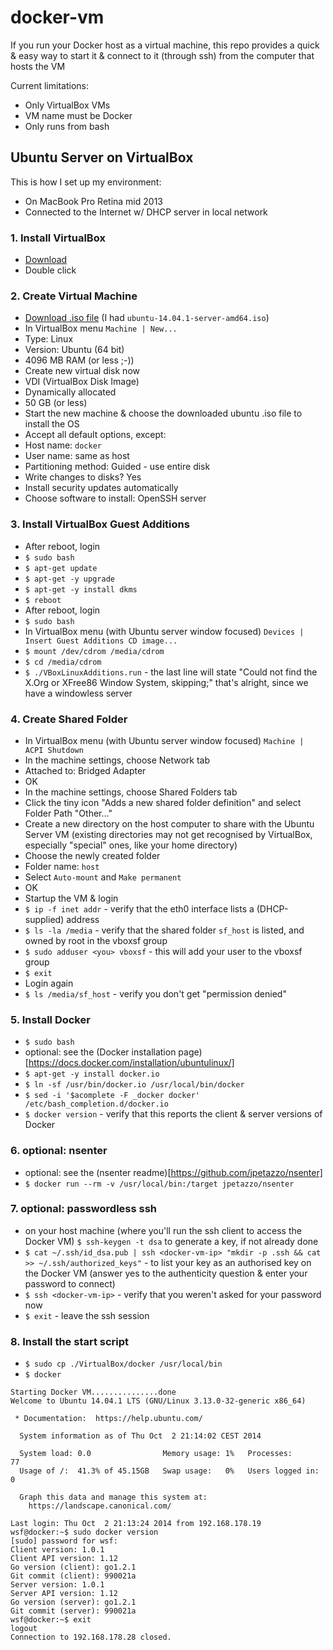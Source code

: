 docker-vm
=========

If you run your Docker host as a virtual machine, this repo provides a quick & easy way to start it & connect to it (through ssh) from the computer that hosts the VM

Current limitations:
- Only VirtualBox VMs
- VM name must be Docker
- Only runs from bash

## Ubuntu Server on VirtualBox
This is how I set up my environment:

- On MacBook Pro Retina mid 2013
- Connected to the Internet w/ DHCP server in local network

### 1. Install VirtualBox
- [Download](https://www.virtualbox.org/wiki/Downloads)
- Double click

### 2. Create Virtual Machine
- [Download .iso file](http://www.ubuntu.com/download/server) (I had `ubuntu-14.04.1-server-amd64.iso`)
- In VirtualBox menu `Machine | New...`
- Type: Linux
- Version: Ubuntu (64 bit)
- 4096 MB RAM (or less ;-))
- Create new virtual disk now
- VDI (VirtualBox Disk Image)
- Dynamically allocated
- 50 GB (or less)
- Start the new machine & choose the downloaded ubuntu .iso file to install the OS
- Accept all default options, except:
- Host name: `docker`
- User name: same as host
- Partitioning method: Guided - use entire disk
- Write changes to disks? Yes
- Install security updates automatically
- Choose software to install: OpenSSH server

### 3. Install VirtualBox Guest Additions
- After reboot, login
- `$ sudo bash`
- `$ apt-get update`
- `$ apt-get -y upgrade`
- `$ apt-get -y install dkms`
- `$ reboot`
- After reboot, login
- `$ sudo bash`
- In VirtualBox menu (with Ubuntu server window focused) `Devices | Insert Guest Additions CD image...`
- `$ mount /dev/cdrom /media/cdrom`
- `$ cd /media/cdrom`
- `$ ./VBoxLinuxAdditions.run` - the last line will state "Could not find the X.Org or XFree86 Window System, skipping;" that's alright, since we have a windowless server

### 4. Create Shared Folder
- In VirtualBox menu (with Ubuntu server window focused) `Machine | ACPI Shutdown`
- In the machine settings, choose Network tab
- Attached to: Bridged Adapter
- OK
- In the machine settings, choose Shared Folders tab
- Click the tiny icon "Adds a new shared folder definition" and select Folder Path "Other..."
- Create a new directory on the host computer to share with the Ubuntu Server VM (existing directories may not get recognised by VirtualBox, especially "special" ones, like your home directory)
- Choose the newly created folder
- Folder name: `host`
- Select `Auto-mount` and `Make permanent`
- OK
- Startup the VM & login
- `$ ip -f inet addr` - verify that the eth0 interface lists a (DHCP-supplied) address
- `$ ls -la /media` - verify that the shared folder `sf_host` is listed, and owned by root in the vboxsf group
- `$ sudo adduser <you> vboxsf` - this will add your user to the vboxsf group
- `$ exit`
- Login again
- `$ ls /media/sf_host` - verify you don't get "permission denied"

### 5. Install Docker
- `$ sudo bash`
- optional: see the (Docker installation page)[https://docs.docker.com/installation/ubuntulinux/]
- `$ apt-get -y install docker.io`
- `$ ln -sf /usr/bin/docker.io /usr/local/bin/docker`
- `$ sed -i '$acomplete -F _docker docker' /etc/bash_completion.d/docker.io`
- `$ docker version` - verify that this reports the client & server versions of Docker

### 6. optional: nsenter
- optional: see the (nsenter readme)[https://github.com/jpetazzo/nsenter]
- `$ docker run --rm -v /usr/local/bin:/target jpetazzo/nsenter`

### 7. optional: passwordless ssh
- on your host machine (where you'll run the ssh client to access the Docker VM) `$ ssh-keygen -t dsa` to generate a key, if not already done
- `$ cat ~/.ssh/id_dsa.pub | ssh <docker-vm-ip> "mkdir -p .ssh && cat >> ~/.ssh/authorized_keys"` - to list your key as an authorised key on the Docker VM (answer yes to the authenticity question & enter your password to connect)
- `$ ssh <docker-vm-ip>` - verify that you weren't asked for your password now
- `$ exit` - leave the ssh session

### 8. Install the start script
- `$ sudo cp ./VirtualBox/docker /usr/local/bin`
- `$ docker`
```
Starting Docker VM...............done
Welcome to Ubuntu 14.04.1 LTS (GNU/Linux 3.13.0-32-generic x86_64)

 * Documentation:  https://help.ubuntu.com/

  System information as of Thu Oct  2 21:14:02 CEST 2014

  System load: 0.0                Memory usage: 1%   Processes:       77
  Usage of /:  41.3% of 45.15GB   Swap usage:   0%   Users logged in: 0

  Graph this data and manage this system at:
    https://landscape.canonical.com/

Last login: Thu Oct  2 21:13:24 2014 from 192.168.178.19
wsf@docker:~$ sudo docker version
[sudo] password for wsf: 
Client version: 1.0.1
Client API version: 1.12
Go version (client): go1.2.1
Git commit (client): 990021a
Server version: 1.0.1
Server API version: 1.12
Go version (server): go1.2.1
Git commit (server): 990021a
wsf@docker:~$ exit
logout
Connection to 192.168.178.28 closed.
```


